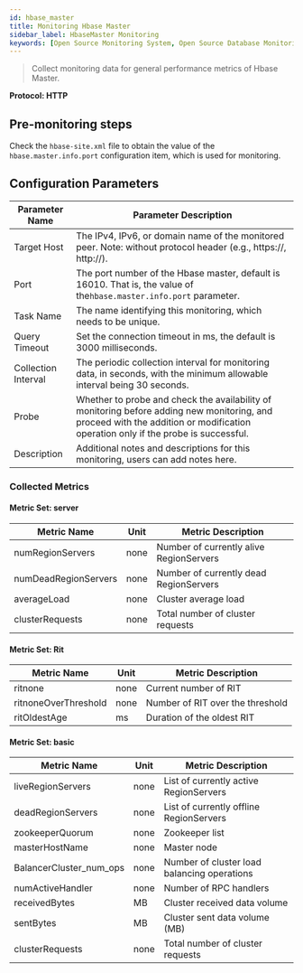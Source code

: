 ```yaml
---
id: hbase_master
title: Monitoring Hbase Master
sidebar_label: HbaseMaster Monitoring
keywords: [Open Source Monitoring System, Open Source Database Monitoring, HbaseMaster Monitoring]
---
```


> Collect monitoring data for general performance metrics of Hbase Master.

**Protocol: HTTP**

## Pre-monitoring steps

Check the `hbase-site.xml` file to obtain the value of the `hbase.master.info.port` configuration item, which is used for monitoring.

## Configuration Parameters

|   Parameter Name    |                                                                              Parameter Description                                                                               |
|---------------------|----------------------------------------------------------------------------------------------------------------------------------------------------------------------------------|
| Target Host         | The IPv4, IPv6, or domain name of the monitored peer. Note: without protocol header (e.g., https://, http://).                                                                   |
| Port                | The port number of the Hbase master, default is 16010. That is, the value of the`hbase.master.info.port` parameter.                                                              |
| Task Name           | The name identifying this monitoring, which needs to be unique.                                                                                                                  |
| Query Timeout       | Set the connection timeout in ms, the default is 3000 milliseconds.                                                                                                              |
| Collection Interval | The periodic collection interval for monitoring data, in seconds, with the minimum allowable interval being 30 seconds.                                                          |
| Probe               | Whether to probe and check the availability of monitoring before adding new monitoring, and proceed with the addition or modification operation only if the probe is successful. |
| Description         | Additional notes and descriptions for this monitoring, users can add notes here.                                                                                                 |

### Collected Metrics

#### Metric Set: server

|     Metric Name      | Unit |           Metric Description            |
|----------------------|------|-----------------------------------------|
| numRegionServers     | none | Number of currently alive RegionServers |
| numDeadRegionServers | none | Number of currently dead RegionServers  |
| averageLoad          | none | Cluster average load                    |
| clusterRequests      | none | Total number of cluster requests        |

#### Metric Set: Rit

|     Metric Name      | Unit |        Metric Description        |
|----------------------|------|----------------------------------|
| ritnone              | none | Current number of RIT            |
| ritnoneOverThreshold | none | Number of RIT over the threshold |
| ritOldestAge         | ms   | Duration of the oldest RIT       |

#### Metric Set: basic

|       Metric Name       | Unit |             Metric Description              |
|-------------------------|------|---------------------------------------------|
| liveRegionServers       | none | List of currently active RegionServers      |
| deadRegionServers       | none | List of currently offline RegionServers     |
| zookeeperQuorum         | none | Zookeeper list                              |
| masterHostName          | none | Master node                                 |
| BalancerCluster_num_ops | none | Number of cluster load balancing operations |
| numActiveHandler        | none | Number of RPC handlers                      |
| receivedBytes           | MB   | Cluster received data volume                |
| sentBytes               | MB   | Cluster sent data volume (MB)               |
| clusterRequests         | none | Total number of cluster requests            |

